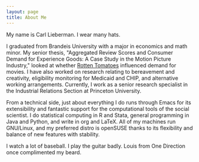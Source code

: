 ```yaml
---
layout: page
title: About Me
---
```


My name is Carl Lieberman.
I wear many hats.

I graduated from Brandeis University with a major in economics and math minor.
My senior thesis, "Aggregated Review Scores and Consumer Demand for Experience Goods: A Case Study in the Motion Picture Industry," looked at whether [Rotten Tomatoes](https://rottentomatoes.com) influenced demand for movies.
I have also worked on research relating to bereavement and creativity, eligibility monitoring for Medicaid and CHIP, and alternative working arrangements.
Currently, I work as a senior research specialist in the Industrial Relations Section at Princeton University.

From a technical side, just about everything I do runs through Emacs for its extensibility and fantastic support for the computational tools of the social scientist.
I do statistical computing in R and Stata, general programming in Java and Python, and write in org and LaTeX.
All of my machines run GNU/Linux, and my preferred distro is openSUSE thanks to its flexibility and balance of new features with stability.

I watch a lot of baseball.
I play the guitar badly.
Louis from One Direction once complimented my beard.
